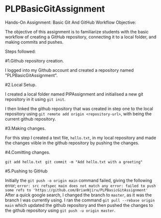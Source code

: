 # PLPBasicGitAssignment
Hands-On Assignment: Basic Git And GitHub Workflow
Objective:

The objective of this assignment is to familiarize students with the basic workflow of creating a GitHub repository, connecting it to a local folder, and making commits and pushes.

Steps followed:

#1.Github repository creation.


I logged into my Github account and created a repository named "PLPBasicGitAssignment".


#2.Local Setup.

 
I created a local folder named PlPAssignment and initialised a new git repository in it using `git init`. 

I then linked the github repository that was created in step one to the local repository using  `git remote add origin <repository-url>`, with <repository-url> being the current github repository.


#3.Making changes.


For this step I created a text file, `hello.txt`, in my local repository and made the changes viible in the github repository by pushing the changes.


#4.Comitting changes.

`git add hello.txt`
` git commit -m "Add hello.txt with a greeting"`


#5.Pushing to GitHub


Initially the `git push -o origin main` command failed, giving the following error;
`error: src refspec main does not match any
error: failed to push some refs to 'https://github.com/BrianNjiru/PLPBasicGitAssignment'`
After a quick google search, I changed the branch to `master`, as it was the branch I was currently using. I ran the command   `git pull --rebase origin main` which updated the github repository and then pushed the changes to the github repository using `git push -u origin master`.
